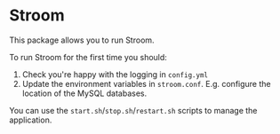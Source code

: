 # Stroom

This package allows you to run Stroom.

To run Stroom for the first time you should:
1. Check you're happy with the logging in `config.yml`
2. Update the environment variables in `stroom.conf`. E.g. configure the location of the MySQL databases.

You can use the `start.sh`/`stop.sh`/`restart.sh` scripts to manage the application.
